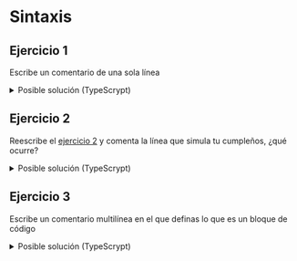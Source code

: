 # Sintaxis
## Ejercicio 1
Escribe un comentario de una sola línea

<details>
<summary>Posible solución (TypeScrypt)</summary>

```typescript
// Esto es un comentario de una sola línea
```

</details>

## Ejercicio 2
Reescribe el [ejercicio 2](./002%20Variables%20y%20constantes.md) y comenta la línea que simula tu cumpleños, ¿qué ocurre?

<details>
<summary>Posible solución (TypeScrypt)</summary>

```typescript
let edad : number = 27
console.log(edad)
// edad = 28 esta linea no se ejecuta, por lo que voy a tener los mismos años que al principio
console.log(edad)
```

</details>

## Ejercicio 3
Escribe un comentario multilínea en el que definas lo que es un bloque de código

<details>
<summary>Posible solución (TypeScrypt)</summary>

```typescript
/*
Un bloque de código es una agrupación de una o más sentencias de código que se ejecutan juntas. En muchos lenguajes de programación, como TypeScript, los bloques de código se delimitan por llaves {}
Los bloques de código no tienen porqué ejecutarse. Más adelante veremos cómo controlamos eso
Los bloques de código se utilizan comúnmente en estructuras de control como bucles (for, while), condicionales (if, else), y funciones.
*/
```

</details>